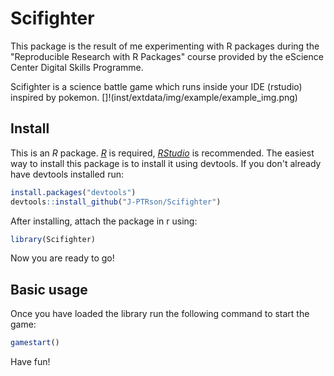 # Scifighter

This package is the result of me experimenting with R packages during the "Reproducible Research with R Packages" course provided by the eScience Center Digital Skills Programme.

Scifighter is a science battle game which runs inside your IDE (rstudio) inspired by pokemon. []!(inst/extdata/img/example/example_img.png)

## Install

This is an *R* package. [*R*](https://www.r-project.org/) is required, [*RStudio*](https://www.rstudio.com/) is recommended. The easiest way to install this package is to install it using devtools. If you don't already have devtools installed run:

``` r
install.packages("devtools")  
devtools::install_github("J-PTRson/Scifighter")
```

After installing, attach the package in r using:

``` r
library(Scifighter)
```

Now you are ready to go!

## Basic usage

Once you have loaded the library run the following command to start the game:

``` r
gamestart()
```

Have fun!
